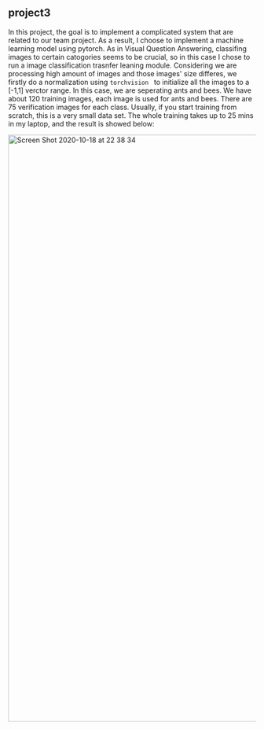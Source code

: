 ## project3
In this project, the goal is to implement a complicated system that are related to our team project. As a result, I choose to implement a machine learning model using pytorch. As in Visual Question Answering, classifing images to certain catogories seems to be crucial, so in this case I chose to run a image classification trasnfer leaning module. Considering we are processing high amount of images and those images' size differes, we firstly do a normalization using  `torchvision ` to initialize all the images to a [-1,1] verctor range. In this case, we are seperating ants and bees. We have about 120 training images, each image is used for ants and bees. There are 75 verification images for each class. Usually, if you start training from scratch, this is a very small data set.
The whole training takes up to 25 mins in my laptop, and the result is showed below:


<img width="1195" alt="Screen Shot 2020-10-18 at 22 38 34" src="https://user-images.githubusercontent.com/52185318/96465669-36dd5000-11f7-11eb-9df6-aba0f1c3f08d.png">
